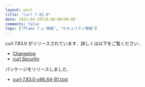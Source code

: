 ```yaml
---
layout: post
title: "curl 7.83.0"
date: 2022-04-29T19:00:00+09:00
comments: false
tags: ["Plamo 7.x 情報", "セキュリティ情報"]
---
```

curl 7.83.0 がリリースされています．詳しくは以下をご覧ください．

* [Changelog](http://curl.haxx.se/changes.html)
* [curl Security](https://curl.haxx.se/docs/security.html)

パッケージをリリースしました．

* [curl-7.83.0-x86_64-B1.tzst](https://repository.plamolinux.org/pub/linux/Plamo/Plamo-7.x/x86_64/plamo/01_minimum/network.txz/curl-7.83.0-x86_64-B1.tzst)
